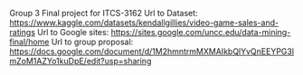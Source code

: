 Group 3 Final project for ITCS-3162
Url to Dataset: https://www.kaggle.com/datasets/kendallgillies/video-game-sales-and-ratings
Url to Google sites: https://sites.google.com/uncc.edu/data-mining-final/home
Url to group proposal: https://docs.google.com/document/d/1M2hmntrmMXMAIkbQlYvQnEEYPG3lmZoM1AZYo1kuDpE/edit?usp=sharing
